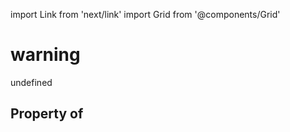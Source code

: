 import Link from 'next/link'
import Grid from '@components/Grid'

# warning

undefined

## Property of




